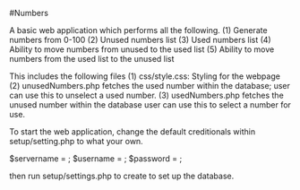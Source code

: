 #Numbers 

A basic web application which performs all the following.
(1) Generate numbers from 0-100
(2) Unused numbers list
(3) Used numbers list
(4) Ability to move numbers from unused to the used list
(5) Ability to move numbers from the used list to the unused list

This includes the following files
(1) css/style.css: Styling for the webpage
(2) unusedNumbers.php fetches the used number within the database; 
    user can use this to unselect a used number.
(3) usedNumbers.php fetches the unused number within the database
    user can use this to select a number for use.

To start the web application,
change the default creditionals within setup/setting.php to what your own.

$servername = <your servername>;
$username = <your rootname>;
$password = <your password>;

then run setup/settings.php to create to set up the database.

